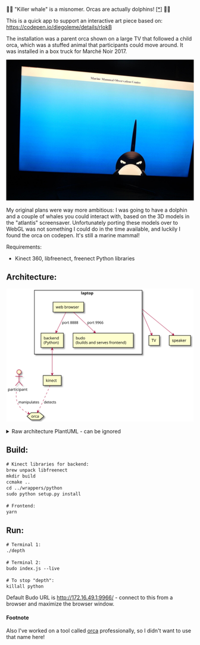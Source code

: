 :dolphin::dolphin: "Killer whale" is a misnomer. Orcas are actually dolphins! [[*]](#footnote) :dolphin::dolphin:

This is a quick app to support an interactive art piece based on:
    https://codepen.io/diegoleme/details/rIokB
    
The installation was a parent orca shown on a large TV that followed a child
orca, which was a stuffed animal that participants could move around. It was
installed in a box truck for Marché Noir 2017.

![Orca on a TV!](https://raw.githubusercontent.com/scjody/dolphin/ea1520160c5ac473f2be7c45bdb2a07ad1eddf1d/parent_orca_photo.jpg)

My original plans were way more ambitious: I was going to have a dolphin
and a couple of whales you could interact with, based on the 3D models in the
"atlantis" screensaver.  Unfortunately porting these models over to WebGL
was not something I could do in the time available, and luckily I found the
orca on codepen. It's still a marine mammal!

Requirements:
* Kinect 360, libfreenect, freenect Python libraries

## Architecture:

![](diagrams/architecture.svg)

<details><summary>Raw architecture PlantUML - can be ignored</summary>
<p>

```plantuml:architecture
rectangle laptop {
  rectangle webbrowser as "web browser"
  rectangle backend [
    backend
    (Python)
  ]
  rectangle budo [
    budo
    (builds and serves frontend)
  ]

}
rectangle kinect
rectangle TV
rectangle speaker

backend <--> kinect
webbrowser --> budo     : port 9966
webbrowser --> backend  : port 8888
laptop --> TV
laptop --> speaker

actor participant
hexagon orca
participant ..> orca     : manipulates
kinect ..> orca   : detects
```

</p>
</details>

## Build:
```
# Kinect libraries for backend:
brew unpack libfreenect
mkdir build
ccmake ..
cd ../wrappers/python
sudo python setup.py install

# Frontend:
yarn
```

## Run:
```
# Terminal 1:
./depth

# Terminal 2:
budo index.js --live

# To stop "depth":
killall python
```

Default Budo URL is http://172.16.49.1:9966/ - connect to this from a browser and maximize the browser window.

#### Footnote

Also I've worked on a tool called [orca](https://github.com/plotly/orca) professionally, so I didn't want to use that name here!
